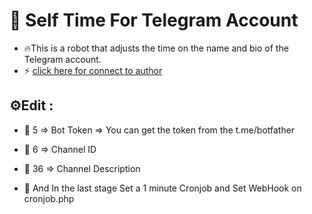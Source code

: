 # 🤖 Self Time For Telegram Account
- 🔥This is a robot that adjusts the time on the name and bio of the Telegram account.
- ⚡️ [click here for connect to author](https://t.me/ixAmirCom)
## ⚙️Edit :


- 📌 5 => Bot Token => You can get the token from the t.me/botfather

- 📌 6 => Channel ID

- 📌 36 => Channel Description 

- 📌 And In the last stage Set a 1 minute Cronjob and Set WebHook on cronjob.php
